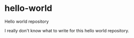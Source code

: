 # hello-world
Hello world repository

I really don't know what to write for this hello world repository.
